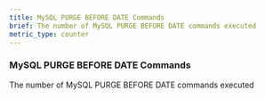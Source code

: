 ```yaml
---
title: MySQL PURGE BEFORE DATE Commands
brief: The number of MySQL PURGE BEFORE DATE commands executed
metric_type: counter
---
```

### MySQL PURGE BEFORE DATE Commands

The number of MySQL PURGE BEFORE DATE commands executed
